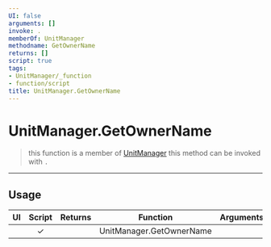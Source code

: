 ```yaml
---
UI: false
arguments: []
invoke: .
memberOf: UnitManager
methodname: GetOwnerName
returns: []
script: true
tags:
- UnitManager/_function
- function/script
title: UnitManager.GetOwnerName
---
```

# UnitManager.GetOwnerName
> this function is a member of [UnitManager](civ-6/lua/UnitManager.md)
> this method can be invoked with `.`
-----
## Usage
|  UI | Script | Returns | Function | Arguments |
|:---:|:------:|-------:|:--------:|:---------|
| |✓||UnitManager.GetOwnerName||
